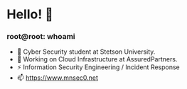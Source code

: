 # Hello! 👋
### root@root: whoami
- 🌱 Cyber Security student at Stetson University.
- 🔭 Working on Cloud Infrastructure at AssuredPartners.
- ⚡ Information Security Engineering / Incident Response
- 📫 https://www.mnsec0.net
<!--
**mnsec0/mnsec0** is a ✨ _special_ ✨ repository because its `README.md` (this file) appears on your GitHub profile.

Here are some ideas to get you started:

- 🔭 I’m currently working on ...
- 🌱 I’m currently learning ...
- 👯 I’m looking to collaborate on ...
- 🤔 I’m looking for help with ...
- 💬 Ask me about ...
- 📫 How to reach me: ...
- 😄 Pronouns: ...
- ⚡ Fun fact: ...
-->
